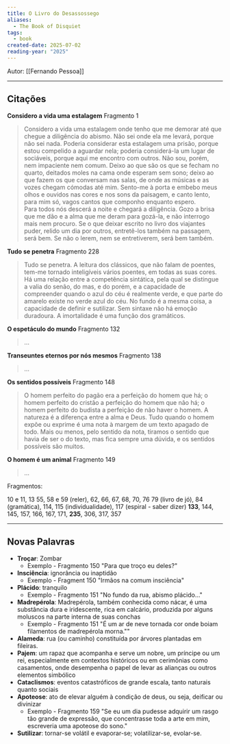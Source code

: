 ```yaml
---
title: O Livro do Desassossego
aliases:
  - The Book of Disquiet
tags:
  - book
created-date: 2025-07-02
reading-year: "2025"
---
```


Autor: [[Fernando Pessoa]]

---

## Citações


**Considero a vida uma estalagem**
Fragmento 1

>Considero a vida uma estalagem onde tenho que me demorar até que chegue a diligência do abismo. Não sei onde ela me levará, porque não sei nada. Poderia considerar esta estalagem uma prisão, porque estou compelido a aguardar nela; poderia considerá-la um lugar de sociáveis, porque aqui me encontro com outros. Não sou, porém, nem impaciente nem comum. Deixo ao que são os que se fecham no quarto, deitados moles na cama onde esperam sem sono; deixo ao que fazem os que conversam nas salas, de onde as músicas e as vozes chegam cómodas até mim. Sento-me à porta e embebo meus olhos e ouvidos nas cores e nos sons da paisagem, e canto lento, para mim só, vagos cantos que componho enquanto espero.  
   Para todos nós descerá a noite e chegará a diligência. Gozo a brisa que me dão e a alma que me deram para gozá-la, e não interrogo mais nem procuro. Se o que deixar escrito no livro dos viajantes puder, relido um dia por outros, entretê-los também na passagem, será bem. Se não o lerem, nem se entretiverem, será bem também.


**Tudo se penetra**
Fragmento 228

> Tudo se penetra. A leitura dos clássicos, que não falam de poentes, tem-me tornado inteligíveis vários poentes, em todas as suas cores. Há uma relação entre a competência sintática, pela qual se distingue a valia do senão, do mas, e do porém, e a capacidade de compreender quando o azul do céu é realmente verde, e que parte do amarelo existe no verde azul do céu. 
> No fundo é a mesma coisa, a capacidade de definir e sutilizar. Sem sintaxe não há emoção duradoura. 
> A imortalidade é uma função dos gramáticos.


**O espetáculo do mundo**
Fragmento 132

> ...


**Transeuntes eternos por nós mesmos**
Fragmento 138

> ...


**Os sentidos possíveis**
Fragmento 148

> O homem perfeito do pagão era a perfeição do homem que há; o homem perfeito do cristão a perfeição do homem que não há; o homem perfeito do budista a perfeição de não haver o homem.
> A natureza é a diferença entre a alma e Deus.
> Tudo quando o homem expõe ou exprime é uma nota à margem de um texto apagado de todo. Mais ou menos, pelo sentido da nota, tiramos o sentido que havia de ser o do texto, mas fica sempre uma dúvida, e os sentidos possíveis são muitos.


**O homem é um animal**
Fragmento 149

> ...



Fragmentos:

10 e 11, 13
55, 58 e 59 (reler), 62, 66, 67, 68, 70, 76
79 (livro de jó), 84 (gramática), 114, 115 (individualidade), 117 (espiral - saber dizer)
**133**, 144, 145, 157, 166, 167, 171, **235**, 306, 317, 357

---

## Novas Palavras

- **Troçar**: Zombar
	- Exemplo - Fragmento 150 "Para que troço eu deles?"
- **Insciência**: ignorância ou inaptidão
	- Exemplo - Fragment 150 "Irmãos na comum insciência"
- **Plácido**: tranquilo
	- Exemplo - Fragmento 151 "No fundo da rua, abismo plácido..."
- **Madrepérola**: Madrepérola, também conhecida como nácar, é uma substância dura e iridescente, rica em calcário, produzida por alguns moluscos na parte interna de suas conchas
	- Exemplo - Fragmento 151 "É um ar de neve tornada cor onde boiam filamentos de madrepérola morna.""
- **Alameda**: rua (ou caminho) constituída por árvores plantadas em fileiras.
- **Pajem**: um rapaz que acompanha e serve um nobre, um príncipe ou um rei, especialmente em contextos históricos ou em cerimônias como casamentos, onde desempenha o papel de levar as alianças ou outros elementos simbólico
- **Cataclismos**: eventos catastróficos de grande escala, tanto naturais quanto sociais
- **Apoteose**: ato de elevar alguém à condição de deus, ou seja, deificar ou divinizar
	- Exemplo - Fragmento 159 "Se eu um dia pudesse adquirir um rasgo tão grande de expressão, que concentrasse toda a arte em mim, escreveria uma apoteose do sono."
- **Sutilizar**: tornar-se volátil e evaporar-se; volatilizar-se, evolar-se.
